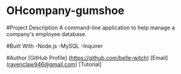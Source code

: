 # OHcompany-gumshoe

#Project Description
A command-line application to help manage a company's employee database.

#Built With
-Node.js
-MySQL
-Inquirer

#Author
[GitHub Profile] (https://github.com/belle-witch)
[Email] (ravenclaw946@gmail.com)
[Tutorial] 